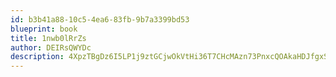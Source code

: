 ```yaml
---
id: b3b41a88-10c5-4ea6-83fb-9b7a3399bd53
blueprint: book
title: 1nwb0lRrZs
author: DEIRsQWYDc
description: 4XpzTBgDz6I5LP1j9ztGCjwOkVtHi36T7CHcMAzn73PnxcQOAkaHDJfgxSmABANZvkvgFNe4nSy0HSlnbXXwlgRXFRaLz5FpmoPm
---
```

